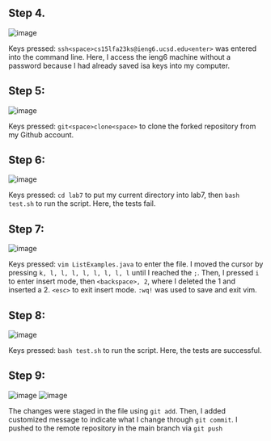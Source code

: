 ## Step 4.

![image](https://github.com/ayynny/cse15l-lab-reports/assets/61796361/6039d354-8d1b-44b4-bdda-2b91a0a319a1)

Keys pressed: ```ssh<space>cs15lfa23ks@ieng6.ucsd.edu<enter>``` was entered into the command line. Here, I access the ieng6 machine without a password because I had already saved isa keys into my computer.

## Step 5:

![image](https://github.com/ayynny/cse15l-lab-reports/assets/61796361/413931e6-cacd-431d-806d-3a8814ff2852)

Keys pressed: ```git<space>clone<space>``` to clone the forked repository from my Github account.

## Step 6:

![image](https://github.com/ayynny/cse15l-lab-reports/assets/61796361/5498f5f6-e88d-4917-a59f-f51dabd80461)

Keys pressed: ```cd lab7``` to put my current directory into lab7, then ```bash test.sh``` to run the script. Here, the tests fail.

## Step 7:

![image](https://github.com/ayynny/cse15l-lab-reports/assets/61796361/72cf1d85-b2c5-405e-8cc8-8a9332d5ad8d)

Keys pressed: ```vim ListExamples.java``` to enter the file. I moved the cursor by pressing ```k, l, l, l, l, l, l, l, l``` until I reached the ```;```. Then, I pressed ```i``` to enter insert mode, then ```<backspace>, 2```, where I deleted the 1 and inserted a 2. ```<esc>``` to exit insert mode. ```:wq!``` was used to save and exit vim.

## Step 8:

![image](https://github.com/ayynny/cse15l-lab-reports/assets/61796361/2e788aa3-0844-43ab-88ef-97259a653978)

Keys pressed: ```bash test.sh``` to run the script. Here, the tests are successful.

## Step 9:

![image](https://github.com/ayynny/cse15l-lab-reports/assets/61796361/35f256be-389c-4a2e-8ac7-c95f5a83bd5e)
![image](https://github.com/ayynny/cse15l-lab-reports/assets/61796361/4fb28fcd-f8c6-4801-9b19-61179298ec80)

The changes were staged in the file using ```git add```. Then, I added customized message to indicate what I change through ```git commit```. I pushed to the remote repository in the main branch via ```git push```
